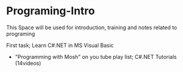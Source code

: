 # Programing-Intro

This Space will be used for introduction, training and notes related to programing

First task; Learn C#.NET in MS Visual Basic
- "Programming with Mosh" on you tube play list; C#.NET Tutorials (14videos)
